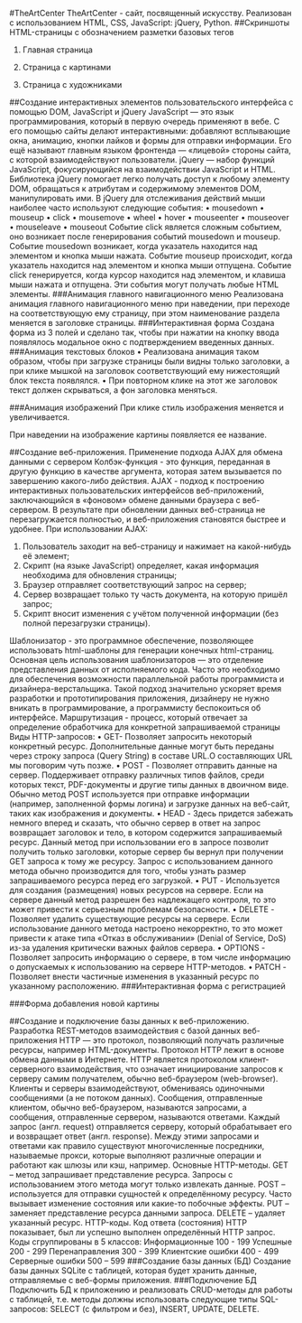 #TheArtCenter
TheArtCenter - сайт, посвященный искусству. Реализован с использованием HTML, CSS, JavaScript: jQuery, Python.
##Скриншоты HTML-страницы с обозначением разметки базовых тегов
1.	Главная страница
   
2.	Страница с картинами
   
3.	Страница с художниками

##Создание интерактивных элементов пользовательского интерфейса с помощью DOM, JavaScript и jQuery
JavaScript — это язык программирования, который в первую очередь применяют в вебе. С его помощью сайты делают интерактивными: добавляют всплывающие окна, анимацию, кнопки лайков и формы для отправки информации. Его ещё называют главным языком фронтенда — «лицевой» стороны сайта, с которой взаимодействуют пользователи.
jQuery  — набор функций JavaScript, фокусирующийся на взаимодействии JavaScript и HTML. Библиотека jQuery помогает легко получать доступ к любому элементу DOM, обращаться к атрибутам и содержимому элементов DOM, манипулировать ими.
В jQuery для отслеживания действий мыши наиболее часто используют следующие события:
•	mousedown
•	mouseup
•	click
•	mousemove
•	wheel
•	hover
•	mouseenter
•	mouseover
•	mouseleave
•	mouseout
Событие click является сложным событием, оно возникает после генерирования событий mousedown и mouseup. Событие mousedown возникает, когда указатель находится над элементом и кнопка мыши нажата. Событие mouseup происходит, когда указатель находится над элементом и кнопка мыши отпущена. Событие click генерируется, когда курсор находится над элементом, и клавиша мыши нажата и отпущена. Эти события могут получать любые HTML элементы.
###Анимация главного навигационного меню
Реализована анимация главного навигационного меню при наведении, при переходе на соответствующую ему страницу, при этом наименование раздела меняется в заголовке страницы.
###Интерактивная форма
Создана форма из 3 полей и сделано так, чтобы при нажатии на кнопку ввода появлялось модальное окно с подтверждением введенных данных.
###Анимация текстовых блоков
•	Реализована анимация таком образом, чтобы при загрузке страницы были видны только заголовки, а при клике мышкой на заголовок соответствующий ему нижестоящий блок текста появлялся.
•	При повторном клике на этот же заголовок текст должен скрываться, а фон заголовка меняться.

###Анимация изображений
При клике стиль изображения меняется и увеличивается.

При наведении на изображение картины появляется ее название.

##Создание веб-приложения. Применение подхода AJAX для обмена данными с сервером
Колбэк-функция - это функция, переданная в другую функцию в качестве аргумента, которая затем вызывается по завершению какого-либо действия.
AJAX - подход к построению интерактивных пользовательских интерфейсов веб-приложений, заключающийся в «фоновом» обмене данными браузера с веб-сервером. В результате при обновлении данных веб-страница не перезагружается полностью, и веб-приложения становятся быстрее и удобнее.
При использовании AJAX:
1.	Пользователь заходит на веб-страницу и нажимает на какой-нибудь её элемент;
2.	Скрипт (на языке JavaScript) определяет, какая информация необходима для обновления страницы;
3.	Браузер отправляет соответствующий запрос на сервер;
4.	Сервер возвращает только ту часть документа, на которую пришёл запрос;
5.	Скрипт вносит изменения с учётом полученной информации (без полной перезагрузки страницы).

Шаблонизатор - это программное обеспечение, позволяющее использовать html-шаблоны для генерации конечных html-страниц. Основная цель использования шаблонизаторов — это отделение представления данных от исполняемого кода. Часто это необходимо для обеспечения возможности параллельной работы программиста и дизайнера-верстальщика. Такой подход значительно ускоряет время разработки и прототипирования приложения, дизайнеру не нужно вникать в программирование, а программисту беспокоиться об интерфейсе.
Маршрутизация - процесс, который отвечает за определение обработчика для конкретной запрашиваемой страницы
Виды HTTP-запросов:
•	GET-	Позволяет запросить некоторый конкретный ресурс. Дополнительные данные могут быть переданы через строку запроса (Query String) в составе URL.О составляющих URL мы поговорим чуть позже. 
•	POST - Позволяет отправить данные на сервер. Поддерживает отправку различных типов файлов, среди которых текст, PDF-документы и другие типы данных в двоичном виде. Обычно метод POST используется при отправке информации (например, заполненной формы логина) и загрузке данных на веб-сайт, таких как изображения и документы.
•	HEAD - Здесь придется забежать немного вперед и сказать, что обычно сервер в ответ на запрос возвращает заголовок и тело, в котором содержится запрашиваемый ресурс. Данный метод при использовании его в запросе позволит получить только заголовки, которые сервер бы вернул при получении GET запроса к тому же ресурсу. Запрос с использованием данного метода обычно производится для того, чтобы узнать размер запрашиваемого ресурса перед его загрузкой.
•	PUT - Используется для создания (размещения) новых ресурсов на сервере. Если на сервере данный метод разрешен без надлежащего контроля, то это может привести к серьезным проблемам безопасности.
•	DELETE - Позволяет удалить существующие ресурсы на сервере. Если использование данного метода настроено некорректно, то это может привести к атаке типа «Отказ в обслуживании» (Denial of Service, DoS) из-за удаления критически важных файлов сервера.
•	OPTIONS - Позволяет запросить информацию о сервере, в том числе информацию о допускаемых к использованию на сервере HTTP-методов.
•	PATCH - Позволяет внести частичные изменения в указанный ресурс по указанному расположению.
###Интерактивная форма с регистрацией

###Форма добавления новой картины

##Создание и подключение базы данных к веб-приложению. Разработка REST-методов взаимодействия с базой данных веб-приложения
HTTP — это протокол, позволяющий получать различные ресурсы, например HTML-документы. Протокол HTTP лежит в основе обмена данными в Интернете. HTTP является протоколом клиент-серверного взаимодействия, что означает инициирование запросов к серверу самим получателем, обычно веб-браузером (web-browser). 
Клиенты и серверы взаимодействуют, обмениваясь одиночными сообщениями (а не потоком данных). Сообщения, отправленные клиентом, обычно веб-браузером, называются запросами, а сообщения, отправленные сервером, называются ответами.
Каждый запрос (англ. request) отправляется серверу, который обрабатывает его и возвращает ответ (англ. response). Между этими запросами и ответами как правило существуют многочисленные посредники, называемые прокси, которые выполняют различные операции и работают как шлюзы или кэш, например.
Основные HTTP-методы. 
GET – метод запрашивает представление ресурса. Запросы с использованием этого метода могут только извлекать данные.
POST – используется для отправки сущностей к определённому ресурсу. Часто вызывает изменение состояния или какие-то побочные эффекты.
PUT – заменяет представление ресурса данными запроса.
DELETE – удаляет указанный ресурс.
HTTP-коды.
Код ответа (состояния) HTTP показывает, был ли успешно выполнен определённый HTTP запрос. Коды сгруппированы в 5 классов:
Информационные 100 - 199
Успешные 200 - 299
Перенаправления 300 - 399
Клиентские ошибки 400 - 499
Серверные ошибки 500 – 599
###Создание базы данных (БД) 
Создание базы данных SQLite с таблицей, которая будет хранить данные, отправляемые с веб-формы приложения. 
###Подключение БД 
Подключить БД к приложению и реализовать CRUD-методы для работы с таблицей, т.е. методы должны использовать следующие типы SQL-запросов: SELECT (с фильтром и без), INSERT, UPDATE, DELETE. 
